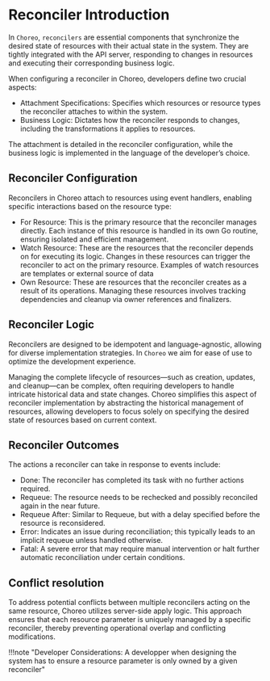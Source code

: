 # Reconciler Introduction

In `Choreo`, `reconcilers` are essential components that synchronize the desired state of resources with their actual state in the system. They are tightly integrated with the API server, responding to changes in resources and executing their corresponding business logic.  

When configuring a reconciler in Choreo, developers define two crucial aspects:

- Attachment Specifications: Specifies which resources or resource types the reconciler attaches to within the system.
- Business Logic: Dictates how the reconciler responds to changes, including the transformations it applies to resources.

The attachment is detailed in the reconciler configuration, while the business logic is implemented in the language of the developer’s choice.

## Reconciler Configuration

Reconcilers in Choreo attach to resources using event handlers, enabling specific interactions based on the resource type:

- For Resource: This is the primary resource that the reconciler manages directly. Each instance of this resource is handled in its own Go routine, ensuring isolated and efficient management.
- Watch Resource: These are the resources that the reconciler depends on for executing its logic. Changes in these resources can trigger the reconciler to act on the primary resource. Examples of watch resources are templates or external source of data
- Own Resource: These are resources that the reconciler creates as a result of its operations. Managing these resources involves tracking dependencies and cleanup via owner references and finalizers. 

## Reconciler Logic

Reconcilers are designed to be idempotent and language-agnostic, allowing for diverse implementation strategies. In `Choreo` we aim for ease of use to optimize the development experience.

Managing the complete lifecycle of resources—such as creation, updates, and cleanup—can be complex, often requiring developers to handle intricate historical data and state changes. Choreo simplifies this aspect of reconciler implementation by abstracting the historical management of resources, allowing developers to focus solely on specifying the desired state of resources based on current context.

## Reconciler Outcomes

The actions a reconciler can take in response to events include:

- Done: The reconciler has completed its task with no further actions required.
- Requeue: The resource needs to be rechecked and possibly reconciled again in the near future.
- Requeue After: Similar to Requeue, but with a delay specified before the resource is reconsidered.
- Error: Indicates an issue during reconciliation; this typically leads to an implicit requeue unless handled otherwise.
- Fatal: A severe error that may require manual intervention or halt further automatic reconciliation under certain conditions.

## Conflict resolution

To address potential conflicts between multiple reconcilers acting on the same resource, Choreo utilizes server-side apply logic. This approach ensures that each resource parameter is uniquely managed by a specific reconciler, thereby preventing operational overlap and conflicting modifications.

!!!note "Developer Considerations: A developper when designing the system has to ensure a resource parameter is only owned by a given reconciler"

